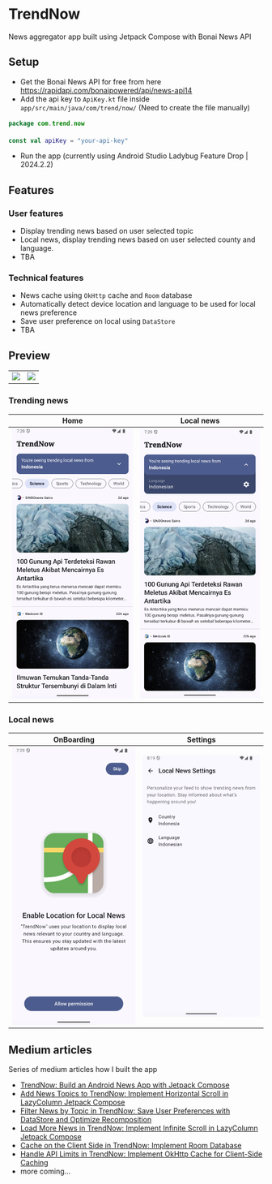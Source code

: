 # TrendNow

News aggregator app built using Jetpack Compose with Bonai News API

## Setup

- Get the Bonai News API for free from here https://rapidapi.com/bonaipowered/api/news-api14
- Add the api key to `ApiKey.kt` file inside `app/src/main/java/com/trend/now/` (Need to create the file manually)

```kotlin
package com.trend.now

const val apiKey = "your-api-key"
```

- Run the app (currently using Android Studio Ladybug Feature Drop | 2024.2.2)

## Features

### User features

- Display trending news based on user selected topic
- Local news, display trending news based on user selected county and language.
- TBA

### Technical features

- News cache using `OkHttp` cache and `Room` database
- Automatically detect device location and language to be used for local news preference
- Save user preference on local using `DataStore`
- TBA

## Preview

| |                                               |
|---|-----------------------------------------------|
| ![](./preview/onboarding_local_news_preview.gif) | ![](./preview/local_news_section_preview.gif) |

### Trending news

| Home                                  | Local news                             |
|---------------------------------------|----------------------------------------|
| ![](./preview/trending_news_home.png) | ![](./preview/trending_news_home2.png) |

### Local news

| OnBoarding                               | Settings                               |
|------------------------------------------|----------------------------------------|
| ![](./preview/local_news_onboarding.png) | ![](./preview/local_news_settings.png) |

## Medium articles

Series of medium articles how I built the app

- [TrendNow: Build an Android News App with Jetpack Compose](https://medium.com/@danimahardhika/trendnow-build-an-android-news-app-with-jetpack-compose-618ec1986296)
- [Add News Topics to TrendNow: Implement Horizontal Scroll in LazyColumn Jetpack Compose](https://medium.com/@danimahardhika/add-news-topics-to-trendnow-implement-horizontal-scroll-in-lazycolumn-jetpack-compose-17d27284f4e0)
- [Filter News by Topic in TrendNow: Save User Preferences with DataStore and Optimize Recomposition](https://medium.com/@danimahardhika/filter-news-by-topic-in-trendnow-save-user-preferences-with-datastore-and-optimize-recomposition-4e619e8476a8)
- [Load More News in TrendNow: Implement Infinite Scroll in LazyColumn Jetpack Compose](https://medium.com/@danimahardhika/load-more-news-in-trendnow-implement-infinite-scroll-in-lazycolumn-jetpack-compose-6bdc98c25e48)
- [Cache on the Client Side in TrendNow: Implement Room Database](https://medium.com/@danimahardhika/cache-news-topics-in-trendnow-use-room-database-for-efficient-client-side-caching-1b950c10b841)
- [Handle API Limits in TrendNow: Implement OkHttp Cache for Client-Side Caching](https://medium.com/@danimahardhika/handle-api-limits-in-trendnow-implement-okhttp-cache-for-client-side-caching-5989b67ddfbf)
- more coming...